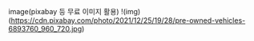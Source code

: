 image(pixabay 등 무료 이미지 활용)
!(img)(https://cdn.pixabay.com/photo/2021/12/25/19/28/pre-owned-vehicles-6893760_960_720.jpg)
